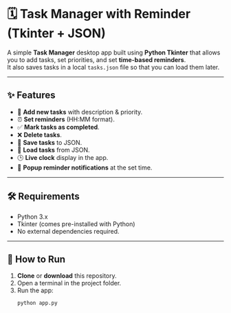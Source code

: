 # 🗓️ Task Manager with Reminder (Tkinter + JSON)

A simple **Task Manager** desktop app built using **Python Tkinter** that allows you to add tasks, set priorities, and set **time-based reminders**.  
It also saves tasks in a local `tasks.json` file so that you can load them later.

---

## ✨ Features
- 📝 **Add new tasks** with description & priority.
- ⏰ **Set reminders** (HH:MM format).
- ✅ **Mark tasks as completed**.
- ❌ **Delete tasks**.
- 💾 **Save tasks** to JSON.
- 📂 **Load tasks** from JSON.
- 🕒 **Live clock** display in the app.
- 🔔 **Popup reminder notifications** at the set time.

---

## 🛠️ Requirements
- Python 3.x
- Tkinter (comes pre-installed with Python)
- No external dependencies required.

---

## 🚀 How to Run
1. **Clone** or **download** this repository.
2. Open a terminal in the project folder.
3. Run the app:
   ```bash
   python app.py

